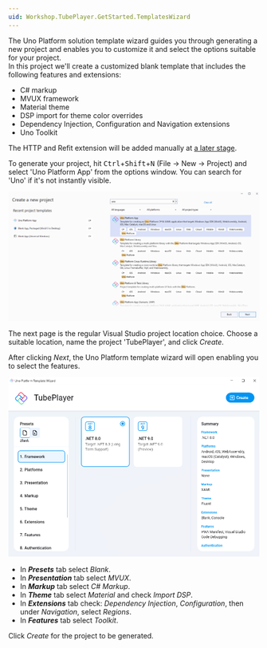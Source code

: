```yaml
---
uid: Workshop.TubePlayer.GetStarted.TemplatesWizard
---
```



The Uno Platform solution template wizard guides you through generating a new project and enables you to customize it and select the options suitable for your project.  
In this project we'll create a customized blank template that includes the following features and extensions:

- C# markup
- MVUX framework
- Material theme
- DSP import for theme color overrides
- Dependency Injection, Configuration and Navigation extensions
- Uno Toolkit

The HTTP and Refit extension will be added manually at [a later stage](xref:Workshop.TubePlayer.ApiEndpoints).

To generate your project, hit <kbd>Ctrl</kbd>+<kbd>Shift</kbd>+<kbd>N</kbd> (File → New → Project) and select 'Uno Platform App' from the options window. You can search for 'Uno' if it's not instantly visible.

![Visual Studio new project](vs-new-project.png)

The next page is the regular Visual Studio project location choice. Choose a suitable location, name the project 'TubePlayer', and click *Create*.

After clicking *Next*, the Uno Platform template wizard will open enabling you to select the features.

![Uno Platform template wizard customize page](template-wizard-customize.png)

- In ***Presets*** tab select *Blank*.
- In ***Presentation*** tab select *MVUX*.
- In ***Markup*** tab select *C# Markup*.
- In ***Theme*** tab select *Material* and check *Import DSP*.
- In ***Extensions*** tab check: *Dependency Injection*, *Configuration*, then under *Navigation*, select *Regions*.
- In ***Features*** tab select *Toolkit*.

Click *Create* for the project to be generated.